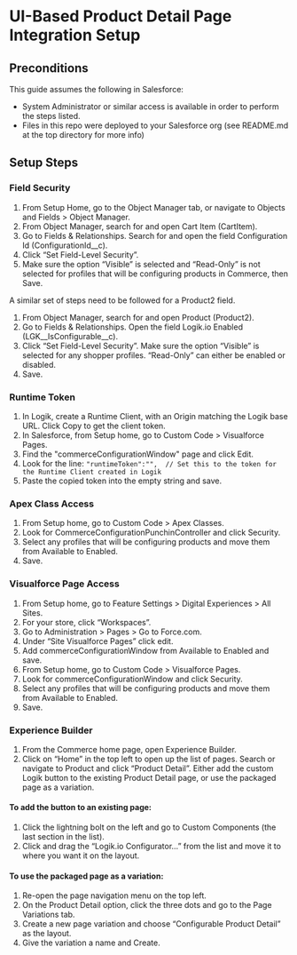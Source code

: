 # UI-Based Product Detail Page Integration Setup

## Preconditions
This guide assumes the following in Salesforce:
- System Administrator or similar access is available in order to perform the steps listed.
- Files in this repo were deployed to your Salesforce org (see README.md at the top directory for more info)

## Setup Steps
### Field Security
1. From Setup Home, go to the Object Manager tab, or navigate to Objects and Fields > Object Manager.
2. From Object Manager, search for and open Cart Item (CartItem).
3. Go to Fields & Relationships. Search for and open the field Configuration Id (ConfigurationId__c).
4. Click “Set Field-Level Security”.
5. Make sure the option “Visible” is selected and “Read-Only” is not selected for profiles that will be configuring products in Commerce, then Save.

A similar set of steps need to be followed for a Product2 field.
1. From Object Manager, search for and open Product (Product2).
2. Go to Fields & Relationships. Open the field Logik.io Enabled (LGK__IsConfigurable__c).
3. Click “Set Field-Level Security”. Make sure the option “Visible” is selected for any shopper profiles. “Read-Only” can either be enabled or disabled.
4. Save.
   
### Runtime Token
1. In Logik, create a Runtime Client, with an Origin matching the Logik base URL. Click Copy to get the client token.
2. In Salesforce, from Setup home, go to Custom Code > Visualforce Pages.
3. Find the "commerceConfigurationWindow" page and click Edit.
4. Look for the line: `"runtimeToken":"",  // Set this to the token for the Runtime Client created in Logik`
5. Paste the copied token into the empty string and save.

### Apex Class Access
1. From Setup home, go to Custom Code > Apex Classes.
2. Look for CommerceConfigurationPunchinController and click Security.
3. Select any profiles that will be configuring products and move them from Available to Enabled.
4. Save.

### Visualforce Page Access
1. From Setup home, go to Feature Settings > Digital Experiences > All Sites.
2. For your store, click “Workspaces”.
3. Go to Administration > Pages > Go to Force.com.
4. Under “Site Visualforce Pages” click edit.
5. Add commerceConfigurationWindow from Available to Enabled and save.
6. From Setup home, go to Custom Code > Visualforce Pages.
7. Look for commerceConfigurationWindow and click Security.
8. Select any profiles that will be configuring products and move them from Available to Enabled.
9. Save.

### Experience Builder
1. From the Commerce home page, open Experience Builder.
2. Click on “Home” in the top left to open up the list of pages. Search or navigate to Product and click “Product Detail”. Either add the custom Logik button to the existing Product Detail page, or use the packaged page as a variation.
#### To add the button to an existing page:
1. Click the lightning bolt on the left and go to Custom Components (the last section in the list).
2. Click and drag the “Logik.io Configurator…” from the list and move it to where you want it on the layout.

#### To use the packaged page as a variation:
1. Re-open the page navigation menu on the top left.
2. On the Product Detail option, click the three dots and go to the Page Variations tab.
3. Create a new page variation and choose “Configurable Product Detail” as the layout.
4. Give the variation a name and Create.
